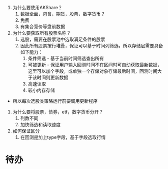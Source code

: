 1. 为什么要使用AKShare？
   1. 数据全面，包含，期货，股票，数字货币？
   2. 免费
   3. 有集合竞价等盘前数据
2. 为什么要获取所有股票名称？
   1. 选股，需要在股票池中选取满足条件的股票
   2. 因此所有股票按行堆叠，保证可以基于时间列筛选，所以存储层需要具备如下能力：
      1. 条件筛选 - 基于当前时间筛选查出所有
      2. 可被更新 - 保证用户输入回测时间不在区间时可自动获取最新数据，这里可以加个字段，或单独一个存储对象存储最后时间，回测时间大于该时间则更新数据
      3. 高速读取
      4. 较小内存存储
- 所以每次选股类策略运行前要调用更新程序
1. 为什么要将股票，债券，etf，数字货币分开？
   1. 列数不同
   2. 加快筛选和读取速度
2. 如何保证区分
   1. 在回测是加上type字段，基于字段选取行情


# 待办